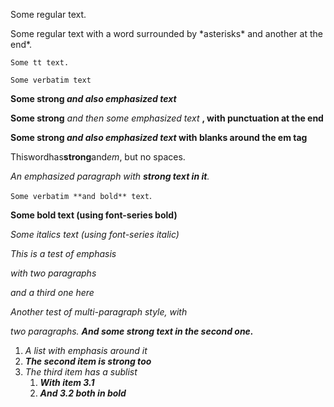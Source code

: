 Some regular text.

Some regular text with a word surrounded by \*asterisks\* and another at the 
end\*.

`Some tt text.`

`Some verbatim text`

**Some strong *and also emphasized text***

**Some strong** *and then some emphasized text* **, with punctuation at the
end**

**Some strong *and also emphasized text* with blanks around the em tag**

Thiswordhas**strong**and*em*, but no spaces.

*An emphasized paragraph with **strong text in it**.*

`Some verbatim **and bold** text`.

**Some bold text (using font-series bold)**

*Some italics text (using font-series italic)*

*This is a test of emphasis*

*with two paragraphs*

*and a third one here*

*Another test of multi-paragraph style, with*

*two paragraphs. **And some strong text in the second one.***

1. *A list with emphasis around it*
1. ***The second item is strong too***
1. *The third item has a sublist*
   1. ***With item 3.1***
   1. ***And 3.2 both in bold***
